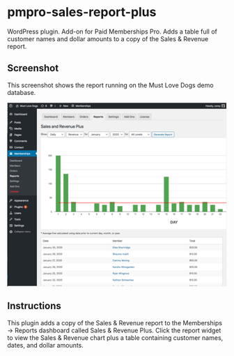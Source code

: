 # pmpro-sales-report-plus
WordPress plugin. Add-on for Paid Memberships Pro. Adds a table full of customer names and dollar amounts to a copy of the Sales &amp; Revenue report.

## Screenshot

This screenshot shows the report running on the Must Love Dogs demo database.

![Sales &amp; Revenue Plus report](assets/screenshot-1.png)

## Instructions

This plugin adds a copy of the Sales &amp; Revenue report to the Memberships → Reports dashboard called Sales &amp; Revenue Plus. Click the report widget to view the Sales &amp; Revenue chart plus a table containing customer names, dates, and dollar amounts. 